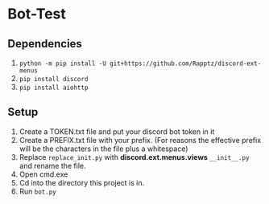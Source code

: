 # Bot-Test

## Dependencies
1. `python -m pip install -U git+https://github.com/Rapptz/discord-ext-menus`
1. `pip install discord`
1. `pip install aiohttp`

## Setup
1. Create a TOKEN.txt file and put your discord bot token in it
1. Create a PREFIX.txt file with your prefix. (For reasons the effective prefix will be the characters in the file plus a whitespace)
1. Replace `replace_init.py` with **discord.ext.menus.views** `__init__.py` and rename the file.
1. Open cmd.exe
1. Cd into the directory this project is in.
1. Run `bot.py`
